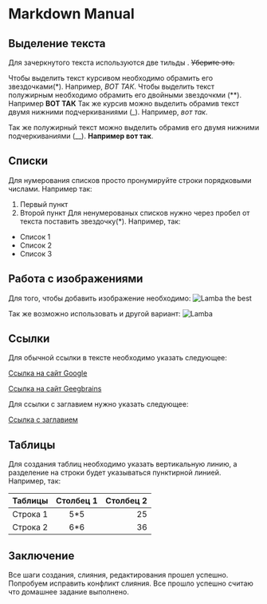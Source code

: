 # Markdown Manual

## Выделение текста 

Для зачеркнутого текста используются две тильды . ~~Уберите это.~~

Чтобы выделить текст курсивом необходимо обрамить его звездочками(*). Например, *ВОТ ТАК*.
Чтобы выделить текст полужирным необходимо обрамить его двойными звездочкми (**). Например **ВОТ ТАК**
Так же курсив можно выделить обрамив текст двумя нижними подчеркиваниями (_). Например, _вот так_.

Так же полужирный текст можно выделить обрамив его двумя нижними подчеркиваниями (__). __Например вот так__.


## Списки

Для нумерования списков просто пронумируйте строки порядковыми числами. Например так:
1. Первый пункт
2. Второй пункт
Для ненумерованых списков нужно через пробел от текста поставить звездочку(*). Например, так:

* Список 1
* Список 2
* Список 3

## Работа с изображениями

Для того, чтобы добавить изображение необходимо:
![Lamba the best](car.jpg)

Так же возможно использовать и другой вариант:
![Lamba](https://get.wallhere.com/photo/1920x1200-px-Lamborghini-McLaren-rain-supercars-1051492.jpg) 



## Ссылки

Для обычной ссылки в тексте необходимо указать следующее:

[Ссылка на сайт Google](https://www.google.com)

[Ссылка на сайт Geegbrains](https://www.gb.ru)
 
Для ссылки с заглавием нужно указать следующее:

[Ссылка с заглавием](https://www.gb.ru "Сайт Geegbrains")


## Таблицы

Для создания таблиц необходимо указать вертикальную линию, а разделение на строки будет указываться пунктирной линией. Например, так:

| Таблицы     | Столбец 1        | Столбец 2 |
| ------------|:----------------:| ---------:|
| Строка 1    |      5*5         |   25      |
| Строка 2    |      6*6         |   36      |


## Заключение
Все шаги создания, слияния, редактирования прошел успешно. Попробуем исправить конфликт слияния. Все прошло успешно считаю что домашнее задание выполнено.

